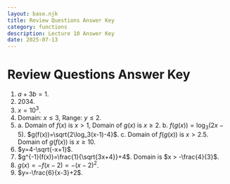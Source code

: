 ```yaml
---
layout: base.njk
title: Review Questions Answer Key
category: functions
description: Lecture 10 Answer Key
date: 2025-07-13
---
```


# Review Questions Answer Key

1. $a+3b=1$.
2. $2034$.
3. $x=10^3$.
4. Domain: $x\leq 3$, Range: $y\leq 2$.
5. a. Domain of $f(x)$ is $x>1$, Domain of $g(x)$ is $x\geq 2$.
    b. $f(g(x))=\log_3(2x-5)$. $g(f(x))=\sqrt{2\log_3(x-1)-4}$.
    c. Domain of $f(g(x))$ is $x>2.5$. Domain of $g(f(x))$ is $x\geq 10$.
6. $y=4-\sqrt{-x+1}$.
7. $g^{-1}(f(x))=\frac{1}{\sqrt{3x+4}}+4$. Domain is $x > -\frac{4}{3}$.
8. $g(x)=-f(x-2)=-(x-2)^2$.
9. $y=-\frac{6}{x-3}+2$.